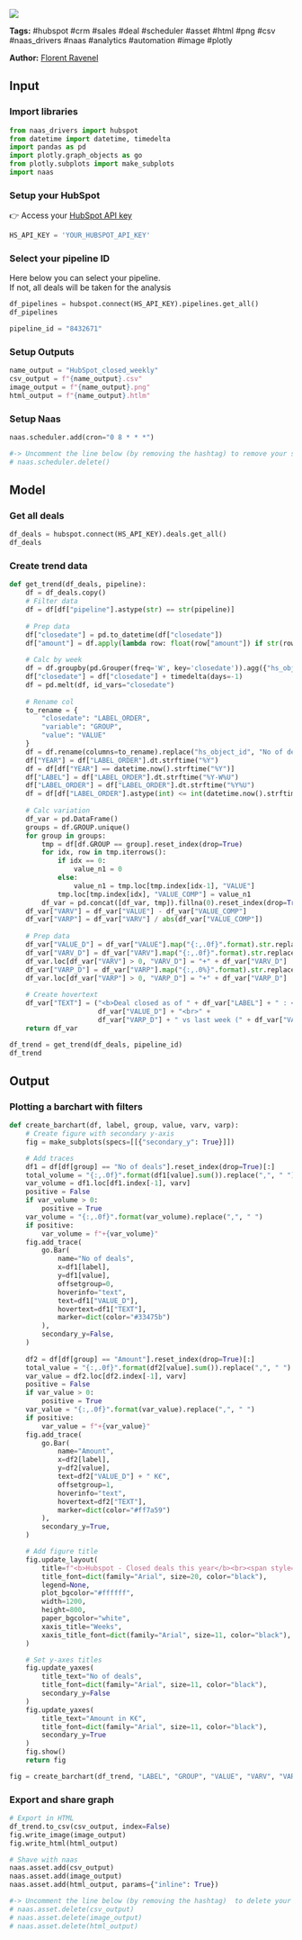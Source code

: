 <a href="https://app.naas.ai/user-redirect/naas/downloader?url=https://raw.githubusercontent.com/jupyter-naas/awesome-notebooks/master/HubSpot/HubSpot_Get_closed_deals_weekly.ipynb" target="_parent"><img src="https://naasai-public.s3.eu-west-3.amazonaws.com/open_in_naas.svg"/></a>

**Tags:** #hubspot #crm #sales #deal #scheduler #asset #html #png #csv #naas_drivers #naas #analytics #automation #image #plotly

**Author:** [Florent Ravenel](https://www.linkedin.com/in/florent-ravenel/)

## Input

### Import libraries


```python
from naas_drivers import hubspot
from datetime import datetime, timedelta
import pandas as pd
import plotly.graph_objects as go
from plotly.subplots import make_subplots
import naas
```

### Setup your HubSpot
👉 Access your [HubSpot API key](https://knowledge.hubspot.com/integrations/how-do-i-get-my-hubspot-api-key)


```python
HS_API_KEY = 'YOUR_HUBSPOT_API_KEY'
```

### Select your pipeline ID
Here below you can select your pipeline.<br>
If not, all deals will be taken for the analysis


```python
df_pipelines = hubspot.connect(HS_API_KEY).pipelines.get_all()
df_pipelines
```


```python
pipeline_id = "8432671"
```

### Setup Outputs


```python
name_output = "HubSpot_closed_weekly"
csv_output = f"{name_output}.csv"
image_output = f"{name_output}.png"
html_output = f"{name_output}.htlm"
```

### Setup Naas


```python
naas.scheduler.add(cron="0 8 * * *")

#-> Uncomment the line below (by removing the hashtag) to remove your scheduler
# naas.scheduler.delete()
```

## Model

### Get all deals


```python
df_deals = hubspot.connect(HS_API_KEY).deals.get_all()
df_deals
```

### Create trend data


```python
def get_trend(df_deals, pipeline):
    df = df_deals.copy()
    # Filter data
    df = df[df["pipeline"].astype(str) == str(pipeline)]
    
    # Prep data
    df["closedate"] = pd.to_datetime(df["closedate"])
    df["amount"] = df.apply(lambda row: float(row["amount"]) if str(row["amount"]) not in ["None", ""] else 0, axis=1)
    
    # Calc by week
    df = df.groupby(pd.Grouper(freq='W', key='closedate')).agg({"hs_object_id": "count", "amount": "sum"}).reset_index()
    df["closedate"] = df["closedate"] + timedelta(days=-1)
    df = pd.melt(df, id_vars="closedate")
    
    # Rename col
    to_rename = {
        "closedate": "LABEL_ORDER",
        "variable": "GROUP",
        "value": "VALUE"
    }
    df = df.rename(columns=to_rename).replace("hs_object_id", "No of deals").replace("amount", "Amount")
    df["YEAR"] = df["LABEL_ORDER"].dt.strftime("%Y")
    df = df[df["YEAR"] == datetime.now().strftime("%Y")]
    df["LABEL"] = df["LABEL_ORDER"].dt.strftime("%Y-W%U")
    df["LABEL_ORDER"] = df["LABEL_ORDER"].dt.strftime("%Y%U")
    df = df[df["LABEL_ORDER"].astype(int) <= int(datetime.now().strftime("%Y%U"))]
    
    # Calc variation
    df_var = pd.DataFrame()
    groups = df.GROUP.unique()
    for group in groups:
        tmp = df[df.GROUP == group].reset_index(drop=True)
        for idx, row in tmp.iterrows():
            if idx == 0:
                value_n1 = 0
            else:
                value_n1 = tmp.loc[tmp.index[idx-1], "VALUE"]
            tmp.loc[tmp.index[idx], "VALUE_COMP"] = value_n1
        df_var = pd.concat([df_var, tmp]).fillna(0).reset_index(drop=True)
    df_var["VARV"] = df_var["VALUE"] - df_var["VALUE_COMP"]
    df_var["VARP"] = df_var["VARV"] / abs(df_var["VALUE_COMP"])
    
    # Prep data
    df_var["VALUE_D"] = df_var["VALUE"].map("{:,.0f}".format).str.replace(",", " ")
    df_var["VARV_D"] = df_var["VARV"].map("{:,.0f}".format).str.replace(",", " ")
    df_var.loc[df_var["VARV"] > 0, "VARV_D"] = "+" + df_var["VARV_D"]
    df_var["VARP_D"] = df_var["VARP"].map("{:,.0%}".format).str.replace(",", " ")
    df_var.loc[df_var["VARP"] > 0, "VARP_D"] = "+" + df_var["VARP_D"]
    
    # Create hovertext
    df_var["TEXT"] = ("<b>Deal closed as of " + df_var["LABEL"] + " : </b>" + 
                      df_var["VALUE_D"] + "<br>" + 
                      df_var["VARP_D"] + " vs last week (" + df_var["VARV_D"] + ")")
    return df_var

df_trend = get_trend(df_deals, pipeline_id)
df_trend
```

## Output

### Plotting a barchart with filters


```python
def create_barchart(df, label, group, value, varv, varp):    
    # Create figure with secondary y-axis
    fig = make_subplots(specs=[[{"secondary_y": True}]])

    # Add traces
    df1 = df[df[group] == "No of deals"].reset_index(drop=True)[:]
    total_volume = "{:,.0f}".format(df1[value].sum()).replace(",", " ")
    var_volume = df1.loc[df1.index[-1], varv]
    positive = False
    if var_volume > 0:
        positive = True
    var_volume = "{:,.0f}".format(var_volume).replace(",", " ")
    if positive:
        var_volume = f"+{var_volume}"
    fig.add_trace(
        go.Bar(
            name="No of deals",
            x=df1[label],
            y=df1[value],
            offsetgroup=0,
            hoverinfo="text",
            text=df1["VALUE_D"],
            hovertext=df1["TEXT"],
            marker=dict(color="#33475b")
        ),
        secondary_y=False,
    )
    
    df2 = df[df[group] == "Amount"].reset_index(drop=True)[:]
    total_value = "{:,.0f}".format(df2[value].sum()).replace(",", " ")
    var_value = df2.loc[df2.index[-1], varv]
    positive = False
    if var_value > 0:
        positive = True
    var_value = "{:,.0f}".format(var_value).replace(",", " ")
    if positive:
        var_value = f"+{var_value}"
    fig.add_trace(
        go.Bar(
            name="Amount",
            x=df2[label],
            y=df2[value],
            text=df2["VALUE_D"] + " K€",
            offsetgroup=1,
            hoverinfo="text",
            hovertext=df2["TEXT"],
            marker=dict(color="#ff7a59")
        ),
        secondary_y=True,
    )

    # Add figure title
    fig.update_layout(
        title=f"<b>Hubspot - Closed deals this year</b><br><span style='font-size: 14px;'>Total deals: {total_volume} ({total_value} K€) | This week: {var_volume} ({var_value} K€) vs last week</span>",
        title_font=dict(family="Arial", size=20, color="black"),
        legend=None,
        plot_bgcolor="#ffffff",
        width=1200,
        height=800,
        paper_bgcolor="white",
        xaxis_title="Weeks",
        xaxis_title_font=dict(family="Arial", size=11, color="black"),
    )

    # Set y-axes titles
    fig.update_yaxes(
        title_text="No of deals",
        title_font=dict(family="Arial", size=11, color="black"),
        secondary_y=False
    )
    fig.update_yaxes(
        title_text="Amount in K€",
        title_font=dict(family="Arial", size=11, color="black"),
        secondary_y=True
    )
    fig.show()
    return fig

fig = create_barchart(df_trend, "LABEL", "GROUP", "VALUE", "VARV", "VARP")
```

### Export and share graph


```python
# Export in HTML
df_trend.to_csv(csv_output, index=False)
fig.write_image(image_output)
fig.write_html(html_output)

# Shave with naas
naas.asset.add(csv_output)
naas.asset.add(image_output)
naas.asset.add(html_output, params={"inline": True})

#-> Uncomment the line below (by removing the hashtag)  to delete your asset
# naas.asset.delete(csv_output)
# naas.asset.delete(image_output)
# naas.asset.delete(html_output)
```
